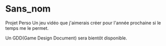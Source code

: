 # Sans_nom
Projet Perso
Un jeu vidéo que j'aimerais créer pour l'année prochaine si le temps me le permet.

Un GDD(Game Design Document) sera bientôt disponible.
